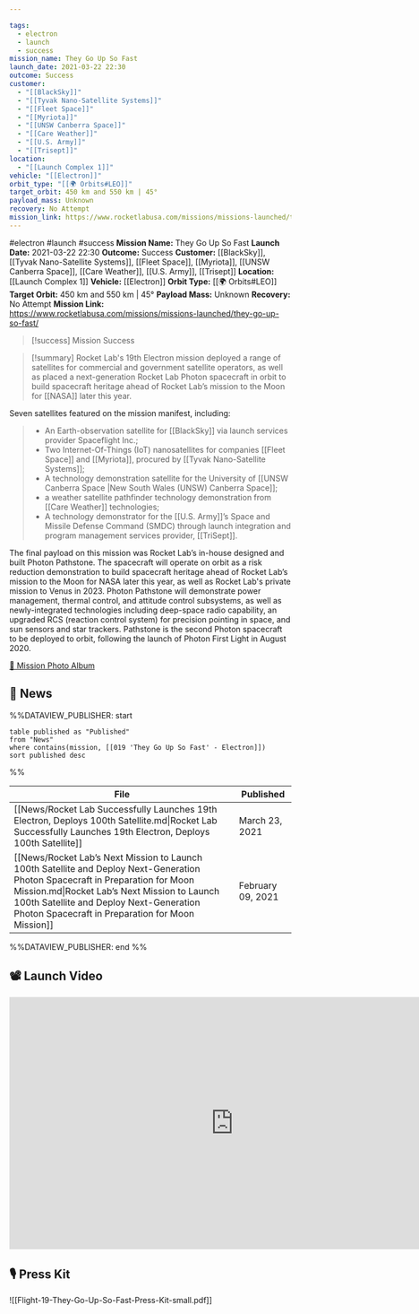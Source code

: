 ```yaml
---

tags:
  - electron
  - launch
  - success
mission_name: They Go Up So Fast
launch_date: 2021-03-22 22:30
outcome: Success
customer:
  - "[[BlackSky]]"
  - "[[Tyvak Nano-Satellite Systems]]"
  - "[[Fleet Space]]"
  - "[[Myriota]]"
  - "[[UNSW Canberra Space]]"
  - "[[Care Weather]]"
  - "[[U.S. Army]]"
  - "[[Trisept]]"
location:
  - "[[Launch Complex 1]]"
vehicle: "[[Electron]]"
orbit_type: "[[🌍 Orbits#LEO]]"
target_orbit: 450 km and 550 km | 45°
payload_mass: Unknown
recovery: No Attempt
mission_link: https://www.rocketlabusa.com/missions/missions-launched/they-go-up-so-fast/
---
```


#electron #launch #success
**Mission Name:** They Go Up So Fast
**Launch Date:** 2021-03-22 22:30
**Outcome:** Success
**Customer:** [[BlackSky]], [[Tyvak Nano-Satellite Systems]], [[Fleet Space]], [[Myriota]], [[UNSW Canberra Space]], [[Care Weather]], [[U.S. Army]], [[Trisept]]
**Location:** [[Launch Complex 1]]
**Vehicle:** [[Electron]]
**Orbit Type:** [[🌍 Orbits#LEO]]
**Target Orbit:** 450 km and 550 km | 45°
**Payload Mass:** Unknown
**Recovery:** No Attempt
**Mission Link:** https://www.rocketlabusa.com/missions/missions-launched/they-go-up-so-fast/

>[!success] Mission Success

>[!summary]
Rocket Lab's 19th Electron mission deployed a range of satellites for commercial and government satellite operators, as well as placed a next-generation Rocket Lab Photon spacecraft in orbit to build spacecraft heritage ahead of Rocket Lab’s mission to the Moon for [[NASA]] later this year. 
>
 Seven satellites featured on the mission manifest, including:
>
>- An Earth-observation satellite for [[BlackSky]] via launch services provider Spaceflight Inc.;
>- Two Internet-Of-Things (IoT) nanosatellites for companies [[Fleet Space]] and [[Myriota]], procured by [[Tyvak Nano-Satellite Systems]];
>- A technology demonstration satellite for the University of [[UNSW Canberra Space |New South Wales (UNSW) Canberra Space]];
>- a weather satellite pathfinder technology demonstration from [[Care Weather]] technologies;
>- A technology demonstrator for the [[U.S. Army]]’s Space and Missile Defense Command (SMDC) through launch integration and program management services provider, [[TriSept]].
>
The final payload on this mission was Rocket Lab’s in-house designed and built Photon Pathstone. The spacecraft will operate on orbit as a risk reduction demonstration to build spacecraft heritage ahead of Rocket Lab’s mission to the Moon for NASA later this year, as well as Rocket Lab's private mission to Venus in 2023. Photon Pathstone will demonstrate power management, thermal control, and attitude control subsystems, as well as newly-integrated technologies including deep-space radio capability, an upgraded RCS (reaction control system) for precision pointing in space, and sun sensors and star trackers. Pathstone is the second Photon spacecraft to be deployed to orbit, following the launch of Photon First Light in August 2020.
>
[📸 Mission Photo Album](https://www.flickr.com/photos/rocketlab/albums/72177720302048611/)

## 📰 News
%%DATAVIEW_PUBLISHER: start
```
table published as "Published"
from "News"
where contains(mission, [[019 'They Go Up So Fast' - Electron]])
sort published desc
```
%%

| File                                                                                                                                                                                                                                                                           | Published         |
| ------------------------------------------------------------------------------------------------------------------------------------------------------------------------------------------------------------------------------------------------------------------------------ | ----------------- |
| [[News/Rocket Lab Successfully Launches 19th Electron, Deploys 100th Satellite.md\|Rocket Lab Successfully Launches 19th Electron, Deploys 100th Satellite]]                                                                                                                   | March 23, 2021    |
| [[News/Rocket Lab’s Next Mission to Launch 100th Satellite and Deploy Next-Generation Photon Spacecraft in Preparation for Moon Mission.md\|Rocket Lab’s Next Mission to Launch 100th Satellite and Deploy Next-Generation Photon Spacecraft in Preparation for Moon Mission]] | February 09, 2021 |

%%DATAVIEW_PUBLISHER: end %%

## 📽️ Launch Video

<iframe width="800" height="450" src="https://www.youtube.com/embed/u5wmrGriVX0" title="Rocket Lab&#39;s Electron - They Go Up So Fast Mission" frameborder="0" allow="accelerometer; autoplay; clipboard-write; encrypted-media; gyroscope; picture-in-picture; web-share" referrerpolicy="strict-origin-when-cross-origin" allowfullscreen></iframe>     

## 🎙️ Press Kit

![[Flight-19-They-Go-Up-So-Fast-Press-Kit-small.pdf]]